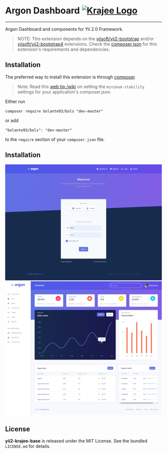 <h1 align="left">
    Argon Dashboard
    <a href="http://demos.krajee.com" title="Krajee Demos" target="_blank">
        <img src="http://kartik-v.github.io/bootstrap-fileinput-samples/samples/krajee-logo-b.png" alt="Krajee Logo"/>
    </a>
</h1>
<hr>

Argon Dashboard and components for Yii 2.0 Framework.

> NOTE: This extension depends on the [yiisoft/yii2-bootstrap](https://github.com/yiisoft/yii2-bootstrap) and/or [yiisoft/yii2-bootstrap4](https://github.com/yiisoft/yii2-bootstrap4) extensions. Check the [composer.json](https://github.com/kartik-v/yii2-krajee-base/blob/master/composer.json) for this extension's requirements and dependencies. 

## Installation

The preferred way to install this extension is through [composer](http://getcomposer.org/download/).

> Note: Read this [web tip /wiki](http://webtips.krajee.com/setting-composer-minimum-stability-application/) on setting the `minimum-stability` settings for your application's composer.json.

Either run

```
composer require bolante93/bols "dev-master"
```

or add

```
"bolante93/bols": "dev-master"
```

to the ```require``` section of your `composer.json` file.


## Installation
<div class="row">
    <div class="col-lg-6">
        <img src="https://github.com/OionProjects/argon/blob/master/screenshots/login.png" alt="Argon Login"/>
    </div>
    <div class="col-lg-6">
        <img src="https://github.com/OionProjects/argon/blob/master/screenshots/index.png" alt="Argon Dashboard"/>
    </div>
</div>



## License

**yii2-krajee-base** is released under the MIT License. See the bundled `LICENSE.md` for details.